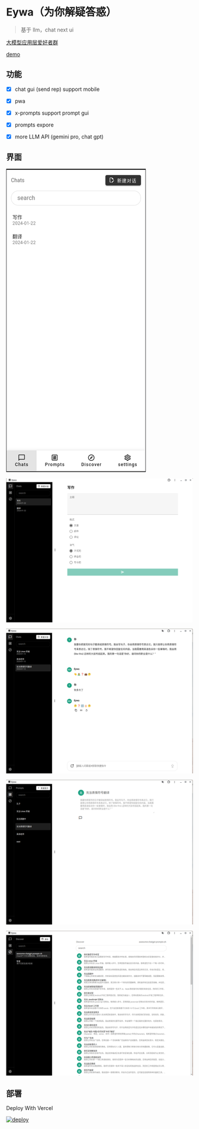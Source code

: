 # Eywa（为你解疑答惑）

> 基于 llm，chat next ui


[大模型应用层爱好者群](https://zhidayingxiao.cn/to/06g6xX)

[demo](https://1e1.fun)

## 功能

- [x] chat gui (send rep) support mobile

- [x] pwa

- [x] x-prompts support prompt gui

- [x] prompts expore

- [x] more LLM API (gemini pro, chat gpt)

## 界面
![mobile](./data/mobile.png)

![x-prompts](./data/x-prompts.png)

![chat](./data/chat.png)

![prompts](./data/prompts.png)

![discover](./data/discover.png)

## 部署

Deploy With Vercel

[![deploy](https://camo.githubusercontent.com/0d115430c1db17132964386282927e5e313543c7d868fc06bc9a7c65d7ec974e/68747470733a2f2f76657263656c2e636f6d2f627574746f6e)](https://vercel.com/new/clone?repository-url=https://github.com/weekend-project-space/vwman-chat)
